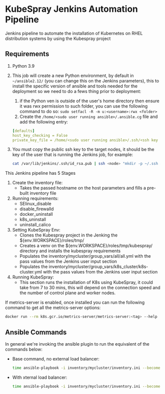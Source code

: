 # KubeSpray Jenkins Automation Pipeline
Jenkins pipeline to automate the installation of Kubernetes on RHEL distribution systems by using the Kubespray project

## Requirements
1. Python 3.9

1. This job will create a new Python environment, by default in `~/ansible2.12/` (you can change this on the Jenkins parameters), this to install the specific version of ansible and tools needed for the deployment so we need to do a fews thing prior to deployment:
   1. if the Python ven is outside of the user's home directory then ensure it was rwx permission to such folder, you can use the following command to do so:
      `sudo setfacl -R -m u:<username>:rwx <folder>`
   1. Create the `/home/<sudo user running ansible>/.ansible.cg` file and add the following entry:
   ```yaml
   [defaults]
   host_key_checking = False
   private_key_file = /home/<sudo user running ansible>/.ssh/<ssh key authorized to loging into your node>
   ```

1. You must copy the public ssh key to the target nodes, it should be the key of the user that is running the Jenkins job, for example:

   ```bash
   cat /var/lib/jenkins/.ssh/id_rsa.pub | ssh <node> "mkdir -p ~/.ssh && cat >> ~/.ssh/authorized_keys"
   ```

This Jenkins pipeline has 5 Stages

1. Create the inventory file:
   - Takes the passed hostname on the host parameters and fills a pre-built inventory file
2. Running requirements:
   - SElinux_disable
   - disable_firewalld
   - docker_uninstall
   - k8s_uninstall
   - uninstall_calico
4. Setting KubeSpray Env:
   - Clones the Kubespray project in the Jenking the ${env.WORKSPACE}/roles/tmp/
   - Creates a venv on the ${env.WORKSPACE}/roles/tmp/kubespray/ directory and installs the kubespray requirements
   - Populates the inventory/mycluster/group_vars/all/all.yml with the pass values from the Jenkins user input section
   - Populates the inventory/mycluster/group_vars/k8s_cluster/k8s-cluster.yml with the pass values from the Jenkins user input section
5. Running KubeSpray:
   - This section runs the installation of K8s using KubeSpray, it could take from 7 to 30 mins, this will depend on the connection speed and the number of control plane and worker nodes.

If metrics-server is enabled, once installed you can run the following command to get all the metrics-server options:

```bash
docker run --rm k8s.gcr.io/metrics-server/metrics-server:<tag> --help
```

## Ansible Commands
In general we're invoking the ansible plugin to run the equivalent of the commands below:
- Base command, no external load balancer:

   ```bash
   time ansible-playbook -i inventory/mycluster/inventory.ini --become --become-user=root cluster.yml -K --extra-vars="http_proxy=<proxy node> https_proxy=<proxy node> no_proxy=127.0.0.1,localhost,10.233.0.1,169.254.25.10,<add the rest of nodes you need exclude> kube_proxy_mode=iptables dashboard_enabled=<default value> metrics_server_enabled=<default value> helm_enabled=<default value>" -v
   ```

- With xternal load balancer:

   ```bash
   time ansible-playbook -i inventory/mycluster/inventory.ini --become --become-user=root cluster.yml -K --extra-vars="http_proxy=<proxy node> https_proxy=<proxy node> no_proxy=127.0.0.1,localhost,10.233.0.1,169.254.25.10,<add the rest of nodes you need exclude> kube_proxy_mode=iptables dashboard_enabled=<default value> metrics_server_enabled=<default value> helm_enabled=<default value>" -v
   ```
